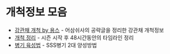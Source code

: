 # 개척정보 모음

* [강관채 개척 by 용스](강관채_개척공략.pdf) - 어삼쉬사의 공략글을 정리한 강관채 개척정보
* [개척 정리](개척공략_개척왕이_될태야.pdf) - 시즌 시작 후 48시간동안의 타임라인 정리
* [병기 육성법](병기를_키우자.md) - SSS병기 2대 양성방법